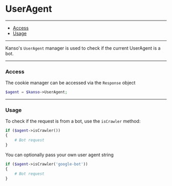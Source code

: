# UserAgent

--------------------------------------------------------

- [Access](#access)
- [Usage](#usage)

--------------------------------------------------------

Kanso's `UserAgent` manager is used to check if the current UserAgent is a bot.

--------------------------------------------------------

### Access

The cookie manager can be accessed via the `Response` object
```php
$agent = $kanso->UserAgent;
```

--------------------------------------------------------

### Usage

To check if the request is from a bot, use the `isCrawler` method:
```php
if ($agent->isCrawler())
{
	# Bot request
}
```

You can optionally pass your own user agent string
```php
if ($agent->isCrawler('google-bot'))
{
	# Bot request
}
```